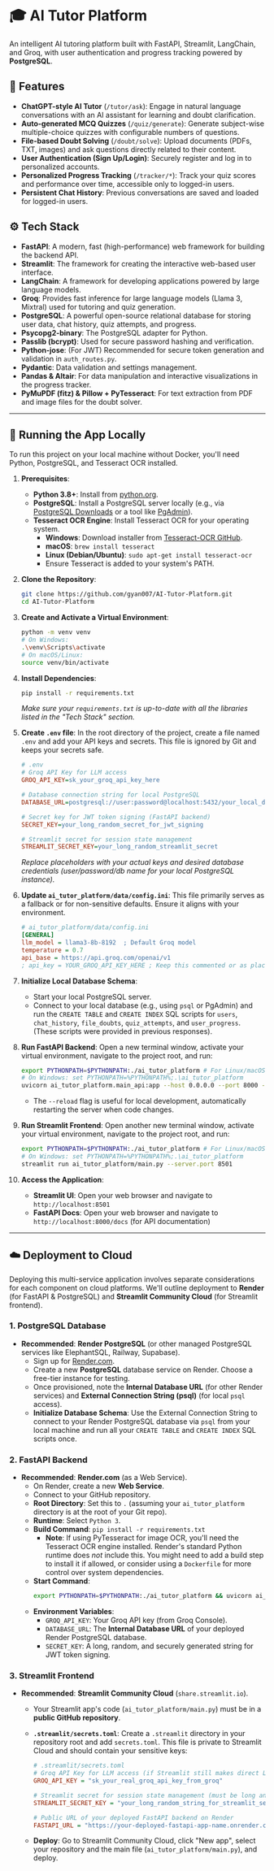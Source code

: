 # 🎓 AI Tutor Platform

An intelligent AI tutoring platform built with FastAPI, Streamlit, LangChain, and Groq, with user authentication and progress tracking powered by **PostgreSQL**.

## 🚀 Features

  * **ChatGPT-style AI Tutor** (`/tutor/ask`): Engage in natural language conversations with an AI assistant for learning and doubt clarification.
  * **Auto-generated MCQ Quizzes** (`/quiz/generate`): Generate subject-wise multiple-choice quizzes with configurable numbers of questions.
  * **File-based Doubt Solving** (`/doubt/solve`): Upload documents (PDFs, TXT, images) and ask questions directly related to their content.
  * **User Authentication (Sign Up/Login)**: Securely register and log in to personalized accounts.
  * **Personalized Progress Tracking** (`/tracker/*`): Track your quiz scores and performance over time, accessible only to logged-in users.
  * **Persistent Chat History**: Previous conversations are saved and loaded for logged-in users.

## ⚙️ Tech Stack

  * **FastAPI**: A modern, fast (high-performance) web framework for building the backend API.
  * **Streamlit**: The framework for creating the interactive web-based user interface.
  * **LangChain**: A framework for developing applications powered by large language models.
  * **Groq**: Provides fast inference for large language models (Llama 3, Mixtral) used for tutoring and quiz generation.
  * **PostgreSQL**: A powerful open-source relational database for storing user data, chat history, quiz attempts, and progress.
  * **Psycopg2-binary**: The PostgreSQL adapter for Python.
  * **Passlib (bcrypt)**: Used for secure password hashing and verification.
  * **Python-jose**: (For JWT) Recommended for secure token generation and validation in `auth_routes.py`.
  * **Pydantic**: Data validation and settings management.
  * **Pandas & Altair**: For data manipulation and interactive visualizations in the progress tracker.
  * **PyMuPDF (fitz) & Pillow + PyTesseract**: For text extraction from PDF and image files for the doubt solver.

-----

## 🏁 Running the App Locally

To run this project on your local machine without Docker, you'll need Python, PostgreSQL, and Tesseract OCR installed.

1.  **Prerequisites**:

      * **Python 3.8+**: Install from [python.org](https://www.python.org/).
      * **PostgreSQL**: Install a PostgreSQL server locally (e.g., via [PostgreSQL Downloads](https://www.postgresql.org/download/) or a tool like [PgAdmin](https://www.pgadmin.org/)).
      * **Tesseract OCR Engine**: Install Tesseract OCR for your operating system.
          * **Windows**: Download installer from [Tesseract-OCR GitHub](https://github.com/UB-Mannheim/tesseract/wiki).
          * **macOS**: `brew install tesseract`
          * **Linux (Debian/Ubuntu)**: `sudo apt-get install tesseract-ocr`
          * Ensure Tesseract is added to your system's PATH.

2.  **Clone the Repository**:

    ```bash
    git clone https://github.com/gyan007/AI-Tutor-Platform.git
    cd AI-Tutor-Platform
    ```

3.  **Create and Activate a Virtual Environment**:

    ```bash
    python -m venv venv
    # On Windows:
    .\venv\Scripts\activate
    # On macOS/Linux:
    source venv/bin/activate
    ```

4.  **Install Dependencies**:

    ```bash
    pip install -r requirements.txt
    ```

    *Make sure your `requirements.txt` is up-to-date with all the libraries listed in the "Tech Stack" section.*

5.  **Create `.env` file**: In the root directory of the project, create a file named `.env` and add your API keys and secrets. This file is ignored by Git and keeps your secrets safe.

    ```ini
    # .env
    # Groq API Key for LLM access
    GROQ_API_KEY=sk_your_groq_api_key_here

    # Database connection string for local PostgreSQL
    DATABASE_URL=postgresql://user:password@localhost:5432/your_local_db_name

    # Secret key for JWT token signing (FastAPI backend)
    SECRET_KEY=your_long_random_secret_for_jwt_signing

    # Streamlit secret for session state management
    STREAMLIT_SECRET_KEY=your_long_random_streamlit_secret
    ```

    *Replace placeholders with your actual keys and desired database credentials (user/password/db name for your local PostgreSQL instance).*

6.  **Update `ai_tutor_platform/data/config.ini`**:
    This file primarily serves as a fallback or for non-sensitive defaults. Ensure it aligns with your environment.

    ```ini
    # ai_tutor_platform/data/config.ini
    [GENERAL]
    llm_model = llama3-8b-8192  ; Default Groq model
    temperature = 0.7
    api_base = https://api.groq.com/openai/v1
    ; api_key = YOUR_GROQ_API_KEY_HERE ; Keep this commented or as placeholder for security
    ```

7.  **Initialize Local Database Schema**:

      * Start your local PostgreSQL server.
      * Connect to your local database (e.g., using `psql` or PgAdmin) and run the `CREATE TABLE` and `CREATE INDEX` SQL scripts for `users`, `chat_history`, `file_doubts`, `quiz_attempts`, and `user_progress`. (These scripts were provided in previous responses).

8.  **Run FastAPI Backend**:
    Open a new terminal window, activate your virtual environment, navigate to the project root, and run:

    ```bash
    export PYTHONPATH=$PYTHONPATH:./ai_tutor_platform # For Linux/macOS
    # On Windows: set PYTHONPATH=%PYTHONPATH%;.\ai_tutor_platform
    uvicorn ai_tutor_platform.main_api:app --host 0.0.0.0 --port 8000 --reload
    ```

      * The `--reload` flag is useful for local development, automatically restarting the server when code changes.

9.  **Run Streamlit Frontend**:
    Open another new terminal window, activate your virtual environment, navigate to the project root, and run:

    ```bash
    export PYTHONPATH=$PYTHONPATH:./ai_tutor_platform # For Linux/macOS
    # On Windows: set PYTHONPATH=%PYTHONPATH%;.\ai_tutor_platform
    streamlit run ai_tutor_platform/main.py --server.port 8501
    ```

10. **Access the Application**:

      * **Streamlit UI**: Open your web browser and navigate to `http://localhost:8501`
      * **FastAPI Docs**: Open your web browser and navigate to `http://localhost:8000/docs` (for API documentation)

-----

## ☁️ Deployment to Cloud

Deploying this multi-service application involves separate considerations for each component on cloud platforms. We'll outline deployment to **Render** (for FastAPI & PostgreSQL) and **Streamlit Community Cloud** (for Streamlit frontend).

### 1\. PostgreSQL Database

  * **Recommended**: **Render PostgreSQL** (or other managed PostgreSQL services like ElephantSQL, Railway, Supabase).
      * Sign up for [Render.com](https://render.com/).
      * Create a new **PostgreSQL** database service on Render. Choose a free-tier instance for testing.
      * Once provisioned, note the **Internal Database URL** (for other Render services) and **External Connection String (psql)** (for local `psql` access).
      * **Initialize Database Schema**: Use the External Connection String to connect to your Render PostgreSQL database via `psql` from your local machine and run all your `CREATE TABLE` and `CREATE INDEX` SQL scripts once.

### 2\. FastAPI Backend

  * **Recommended**: **Render.com** (as a Web Service).
      * On Render, create a new **Web Service**.
      * Connect to your GitHub repository.
      * **Root Directory**: Set this to `.` (assuming your `ai_tutor_platform` directory is at the root of your Git repo).
      * **Runtime**: Select `Python 3`.
      * **Build Command**: `pip install -r requirements.txt`
          * **Note**: If using PyTesseract for image OCR, you'll need the Tesseract OCR engine installed. Render's standard Python runtime does *not* include this. You might need to add a build step to install it if allowed, or consider using a `Dockerfile` for more control over system dependencies.
      * **Start Command**:
        ```bash
        export PYTHONPATH=$PYTHONPATH:./ai_tutor_platform && uvicorn ai_tutor_platform.main_api:app --host 0.0.0.0 --port $PORT
        ```
      * **Environment Variables**:
          * `GROQ_API_KEY`: Your Groq API key (from Groq Console).
          * `DATABASE_URL`: The **Internal Database URL** of your deployed Render PostgreSQL database.
          * `SECRET_KEY`: A long, random, and securely generated string for JWT token signing.

### 3\. Streamlit Frontend

  * **Recommended**: **Streamlit Community Cloud** (`share.streamlit.io`).
      * Your Streamlit app's code (`ai_tutor_platform/main.py`) must be in a **public GitHub repository**.

      * **`.streamlit/secrets.toml`**: Create a `.streamlit` directory in your repository root and add `secrets.toml`. This file is private to Streamlit Cloud and should contain your sensitive keys:

        ```ini
        # .streamlit/secrets.toml
        # Groq API Key for LLM access (if Streamlit still makes direct LLM calls or passes it)
        GROQ_API_KEY = "sk_your_real_groq_api_key_from_groq"

        # Streamlit secret for session state management (must be long and random)
        STREAMLIT_SECRET_KEY = "your_long_random_string_for_streamlit_session_state"

        # Public URL of your deployed FastAPI backend on Render
        FASTAPI_URL = "https://your-deployed-fastapi-app-name.onrender.com"
        ```

      * **Deploy**: Go to Streamlit Community Cloud, click "New app", select your repository and the main file (`ai_tutor_platform/main.py`), and deploy.

